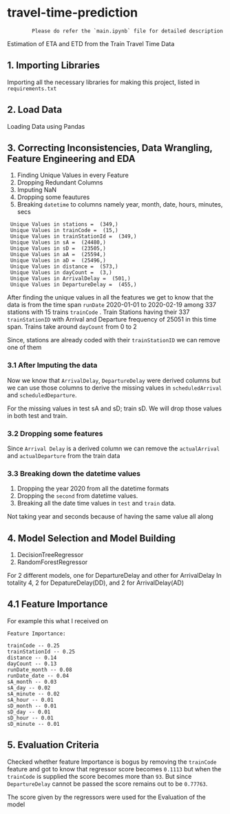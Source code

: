 # travel-time-prediction

            Please do refer the `main.ipynb` file for detailed description

Estimation of ETA and ETD from the Train Travel Time Data

## 1. Importing Libraries

Importing all the necessary libraries for making this project, listed in `requirements.txt`

## 2. Load Data

Loading Data using Pandas


## 3.  Correcting Inconsistencies, Data Wrangling, Feature Engineering and EDA

1. Finding Unique Values in every Feature
2. Dropping Redundant Columns
3. Imputing NaN
4. Dropping some feautures
5. Breaking `datetime` to columns namely year, month, date, hours, minutes, secs


``` Unique Values in runDate =  (50,)  
 Unique Values in stations =  (349,)  
 Unique Values in trainCode =  (15,)
 Unique Values in trainStationId =  (349,)  
 Unique Values in sA =  (24480,)  
 Unique Values in sD =  (23505,)  
 Unique Values in aA =  (25594,)  
 Unique Values in aD =  (25496,)  
 Unique Values in distance =  (573,)  
 Unique Values in dayCount =  (3,)  
 Unique Values in ArrivalDelay =  (501,)  
 Unique Values in DepartureDelay =  (455,)

```


After finding the unique values in all the features we get to know that the data is from the time span `runDate` 2020-01-01 to 2020-02-19 among 337 stations with 15 trains `trainCode` . Train Stations having their 337 `trainStationID` with Arrival and Departure frequency of 25051 in this time span. Trains take around `dayCount` from 0 to 2

Since, stations are already coded with their `trainStationID` we can remove one of them

### 3.1 After Imputing the data
Now we know that `ArrivalDelay`, `DepartureDelay` were derived columns but we can use those columns to derive the missing values in `scheduledArrival` and `scheduledDeparture`.

For the missing values in test sA and sD; train sD. We will drop those values in both test and train.

### 3.2  Dropping some features

Since `Arrival Delay` is a derived column we can remove the `actualArrival` and `actualDeparture` from the train data

### 3.3 Breaking down the datetime values

1. Dropping the year 2020 from all the datetime formats
2. Dropping the `second` from datetime values.
3. Breaking all the date time values in `test` and `train` data.

Not taking year and seconds because of having the same value all along

## 4. Model Selection and Model Building
1. DecisionTreeRegressor
2. RandomForestRegressor

For 2 different models, one for DepartureDelay and other for ArrivalDelay
In totality 4, 2 for DepatureDelay(DD), and 2 for ArrivalDelay(AD)

## 4.1 Feature Importance

For example this what I received on
```
Feature Importance:

trainCode -- 0.25
trainStationId -- 0.25
distance -- 0.14
dayCount -- 0.13
runDate_month -- 0.08
runDate_date -- 0.04
sA_month -- 0.03
sA_day -- 0.02
sA_minute -- 0.02
sA_hour -- 0.01
sD_month -- 0.01
sD_day -- 0.01
sD_hour -- 0.01
sD_minute -- 0.01
```

##  5. Evaluation Criteria

Checked whether feature Importance is bogus by removing the `trainCode` feature and got to know that regressor score becomes `0.1113` but when the `trainCode` is supplied the score becomes more than `93`. But since `DepartureDelay` cannot be passed the score remains out to be `0.77763`.

The score given by the regressors were used for the Evaluation of the model
